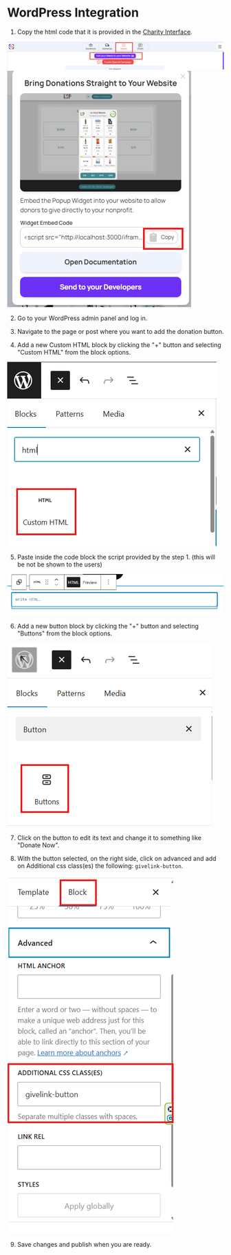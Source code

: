 # WordPress Integration

1. Copy the html code that it is provided in the [Charity Interface](https://ci.givelink.app).

![Copy Code](/assets/ci-1.png)
![Copy Code](/assets/ci-2.png)

2. Go to your WordPress admin panel and log in.
3. Navigate to the page or post where you want to add the donation button.

4. Add a new Custom HTML block by clicking the "+" button and selecting "Custom HTML" from the block options.

![Add Custom HTML Block](/assets/wp/wp-code-insert.png)

5. Paste inside the code block the script provided by the step 1.
   (this will be not be shown to the users)

![Paste Code](/assets/wp/wp-code-paste.png)

6. Add a new button block by clicking the "+" button and selecting "Buttons" from the block options.

![Add Button Block](/assets/wp/wp-button-insert.png)

7. Click on the button to edit its text and change it to something like "Donate Now".

8. With the button selected, on the right side, click on advanced and add on Additional css class(es) the following: `givelink-button`.

![Add CSS Class](/assets/wp/wp-button-classname.png)

9. Save changes and publish when you are ready.
